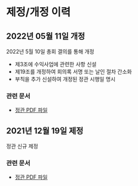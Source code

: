 # 제정/개정 이력

## 2022년 05월 11일 개정

2022년 5월 10일 총회 결의를 통해 개정

- 제3조에 수익사업에 관련한 사항 신설
- 제19조를 개정하여 회의록 서명 또는 날인 절차 간소화
- 부칙을 추가 신설하여 개정된 정관 시행일 명시

### 관련 문서
- [정관 PDF 파일](./articles-of-incorporation-2022-05-11.pdf)

## 2021년 12월 19일 제정

정관 신규 제정

### 관련 문서
- [정관 PDF 파일](./articles-of-incorporation-2021-12-19.pdf)
